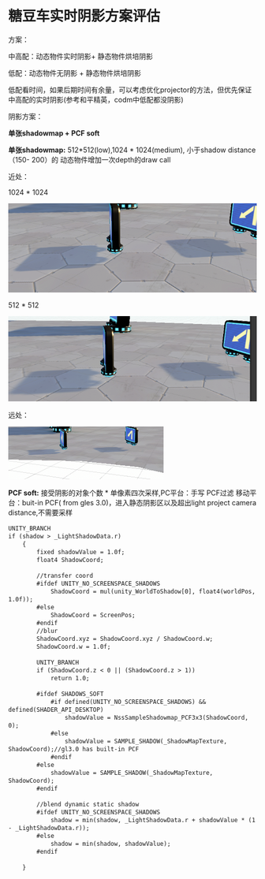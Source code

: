 # 糖豆车实时阴影方案评估

方案：

中高配：动态物件实时阴影+ 静态物件烘培阴影

低配：动态物件无阴影 + 静态物件烘培阴影

低配看时间，如果后期时间有余量，可以考虑优化projector的方法，但优先保证中高配的实时阴影\(参考和平精英，codm中低配都没阴影\)

阴影方案：

**单张shadowmap + PCF soft**

**单张shadowmap:** 512\*512\(low\),1024 \* 1024\(medium\),  小于shadow distance（150- 200）的 动态物件增加一次depth的draw call

近处：

1024 \* 1024

![](../../../../.gitbook/assets/image%20%2878%29.png)

512 \* 512

![](../../../../.gitbook/assets/image%20%2875%29.png)

远处：

![](../../../../.gitbook/assets/image%20%2877%29.png)

 **PCF soft:**  接受阴影的对象个数 \* 单像素四次采样,PC平台：手写 PCF过滤  移动平台：buit-in PCF\( from gles 3.0\)，进入静态阴影区以及超出light project camera distance,不需要采样

```text
UNITY_BRANCH
if (shadow > _LightShadowData.r)
	{
		fixed shadowValue = 1.0f;
		float4 ShadowCoord;
		
		//transfer coord
		#ifdef UNITY_NO_SCREENSPACE_SHADOWS
			ShadowCoord = mul(unity_WorldToShadow[0], float4(worldPos, 1.0f));	
		#else
			ShadowCoord = ScreenPos;
		#endif
		//blur
		ShadowCoord.xyz = ShadowCoord.xyz / ShadowCoord.w;
		ShadowCoord.w = 1.0f;

		UNITY_BRANCH
		if (ShadowCoord.z < 0 || (ShadowCoord.z > 1))
			return 1.0;

		#ifdef SHADOWS_SOFT	
			#if defined(UNITY_NO_SCREENSPACE_SHADOWS) && defined(SHADER_API_DESKTOP)
				shadowValue = NssSampleShadowmap_PCF3x3(ShadowCoord, 0);
			#else
				shadowValue = SAMPLE_SHADOW(_ShadowMapTexture, ShadowCoord);//gl3.0 has built-in PCF
			#endif
		#else
			shadowValue = SAMPLE_SHADOW(_ShadowMapTexture, ShadowCoord);
		#endif

		//blend dynamic static shadow
		#ifdef UNITY_NO_SCREENSPACE_SHADOWS
			shadow = min(shadow, _LightShadowData.r + shadowValue * (1 - _LightShadowData.r));
		#else
			shadow = min(shadow, shadowValue);
		#endif

	}
```











